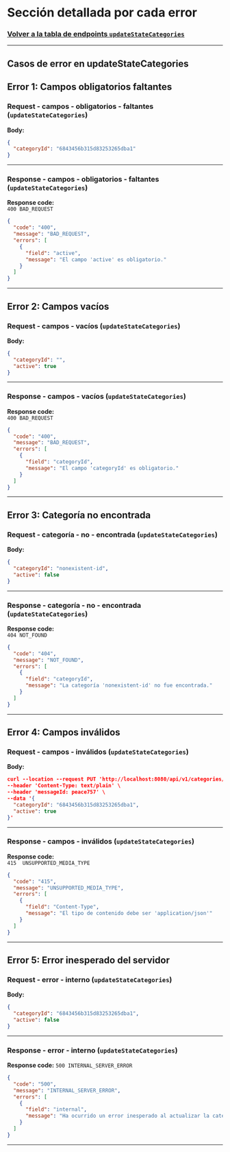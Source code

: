 # Sección detallada por cada error

### [Volver a la tabla de endpoints `updateStateCategories`](service-documentation-endpoints-update-state-category.md#table-error-update-state-categories)

---

## Casos de error en updateStateCategories

## Error 1: Campos obligatorios faltantes

<a name="request-campos-obligatorios-faltantes-update-state-categories"></a>

### Request - campos - obligatorios - faltantes (`updateStateCategories`)

**Body:**

```json
{
  "categoryId": "6843456b315d83253265dba1"
}
```

---

<a name="response-campos-obligatorios-faltantes-update-state-category"></a>

### Response - campos - obligatorios - faltantes (`updateStateCategories`)

**Response code:**  
`400 BAD_REQUEST`

```json
{
  "code": "400",
  "message": "BAD_REQUEST",
  "errors": [
    {
      "field": "active",
      "message": "El campo 'active' es obligatorio."
    }
  ]
}
```

---

## Error 2: Campos vacíos

<a name="request-campos-vacíos-update-state-categories"></a>

### Request - campos - vacíos (`updateStateCategories`)

**Body:**

```json
{
  "categoryId": "",
  "active": true
}
```

---

<a name="response-campos-vacíos-update-state-categories"></a>

### Response - campos - vacíos (`updateStateCategories`)

**Response code:**  
`400 BAD_REQUEST`

```json
{
  "code": "400",
  "message": "BAD_REQUEST",
  "errors": [
    {
      "field": "categoryId",
      "message": "El campo 'categoryId' es obligatorio."
    }
  ]
}
```

---

## Error 3: Categoría no encontrada

<a name="request-categoría-no-encontrada-update-state-categories"></a>

### Request - categoría - no - encontrada (`updateStateCategories`)

**Body:**

```json
{
  "categoryId": "nonexistent-id",
  "active": false
}
```

---

<a name="response-categoría-no-encontrada-update-state-categories"></a>

### Response - categoría - no - encontrada (`updateStateCategories`)

**Response code:**  
`404 NOT_FOUND`

```json
{
  "code": "404",
  "message": "NOT_FOUND",
  "errors": [
    {
      "field": "categoryId",
      "message": "La categoría 'nonexistent-id' no fue encontrada."
    }
  ]
}
```

---

## Error 4: Campos inválidos

<a name="request-campos-inválidos-update-state-categories"></a>

### Request - campos - inválidos (`updateStateCategories`)

**Body:**

```json
curl --location --request PUT 'http://localhost:8080/api/v1/categories/state' \
--header 'Content-Type: text/plain' \
--header 'messageId: peace757' \
--data '{
  "categoryId": "6843456b315d83253265dba1",
  "active": true
}'

```

---

<a name="response-campos-inválidos-update-state-categories"></a>

### Response - campos - inválidos (`updateStateCategories`)

**Response code:**  
`415  UNSUPPORTED_MEDIA_TYPE`

```json
{
  "code": "415",
  "message": "UNSUPPORTED_MEDIA_TYPE",
  "errors": [
    {
      "field": "Content-Type",
      "message": "El tipo de contenido debe ser 'application/json'"
    }
  ]
}
```

---

## Error 5: Error inesperado del servidor

<a name="request-error-interno-update-state-categories"></a>

### Request - error - interno (`updateStateCategories`)

**Body:**

```json
{
  "categoryId": "6843456b315d83253265dba1",
  "active": false
}
```

---

<a name="response-error-interno-update-state-categories"></a>

### Response - error - interno (`updateStateCategories`)

**Response code:**
`500 INTERNAL_SERVER_ERROR`

```json
{
  "code": "500",
  "message": "INTERNAL_SERVER_ERROR",
  "errors": [
    {
      "field": "internal",
      "message": "Ha ocurrido un error inesperado al actualizar la categoría."
    }
  ]
}
```

---
